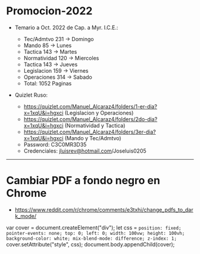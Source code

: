 # Promocion-2022

- Temario a Oct. 2022 de Cap. a Myr. I.C.E.:
  - Tec/Admtvo   231 -> Domingo
  - Mando         85 -> Lunes
  - Tactica      143 -> Martes
  - Normatividad 120 -> Miercoles
  - Tactica      143 -> Jueves
  - Legislacion  159 -> Viernes
  - Operaciones  314 -> Sabado
  - Total:      1052 Paginas



- Quizlet Ruso: 
  - https://quizlet.com/Manuel_Alcaraz4/folders/1-er-dia?x=1xqU&i=hgxci (Legislacion y Operaciones)
  - https://quizlet.com/Manuel_Alcaraz4/folders/2do-dia?x=1xqU&i=hgxci  (Normatividad y Tactica)
  - https://quizlet.com/Manuel_Alcaraz4/folders/3er-dia?x=1xqU&i=hgxci  (Mando y Tec/Admtvo)
  - Password: C3C0MR3D35
  - Credenciales: jluisrev@hotmail.com/Joseluis0205

-----------------------------------------------------------------------------------
# Cambiar PDF a fondo negro en Chrome
  - https://www.reddit.com/r/chrome/comments/e3txhi/change_pdfs_to_dark_mode/
  
var cover = document.createElement("div");
let css = `
    position: fixed;
    pointer-events: none;
    top: 0;
    left: 0;
    width: 100vw;
    height: 100vh;
    background-color: white;
    mix-blend-mode: difference;
    z-index: 1;
`
cover.setAttribute("style", css);
document.body.appendChild(cover);